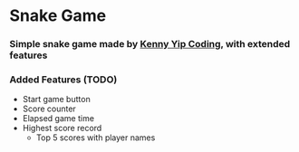 
# Snake Game
### Simple snake game made by [Kenny Yip Coding](https://www.youtube.com/watch?v=baBq5GAL0_U&t=1365s), with extended features

### Added Features (TODO)
- Start game button
- Score counter
- Elapsed game time
- Highest score record
    - Top 5 scores with player names
